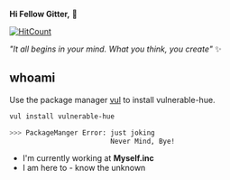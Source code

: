 __Hi Fellow Gitter,__ :wave:

[![HitCount](http://hits.dwyl.com/vulNERable-hue/vulNERable-hue.svg)](http://hits.dwyl.com/vulNERable-hue/vulNERable-hue)

_"It all begins in your mind. What you think, you create"_ :sparkles:


## whoami

Use the package manager [vul](https://fooledyouagain.com/en/stable/) to install vulnerable-hue.

```bash
vul install vulnerable-hue

>>> PackageManger Error: just joking
                         Never Mind, Bye!
```
- I'm currently working at __Myself.inc__
- I am here to - know the unknown

